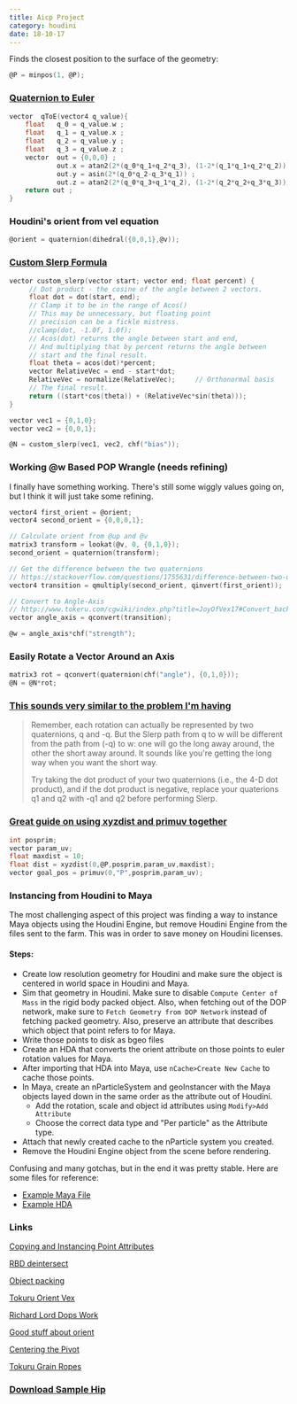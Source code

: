 ```yaml
---
title: Aicp Project
category: houdini
date: 18-10-17
---
```


Finds the closest position to the surface of the geometry:
```c
@P = minpos(1, @P);
```

### [Quaternion to Euler](https://forums.odforce.net/topic/3440-quaternion-to-euler/)
```c
vector  qToE(vector4 q_value){
    float   q_0 = q_value.w ; 
    float   q_1 = q_value.x ; 
    float   q_2 = q_value.y ; 
    float   q_3 = q_value.z ; 
    vector  out = {0,0,0} ; 
            out.x = atan2(2*(q_0*q_1+q_2*q_3), (1-2*(q_1*q_1+q_2*q_2))) ; 
            out.y = asin(2*(q_0*q_2-q_3*q_1)) ;
            out.z = atan2(2*(q_0*q_3+q_1*q_2), (1-2*(q_2*q_2+q_3*q_3))) ;
    return out ; 
}
```

### Houdini's orient from vel equation
```c
@orient = quaternion(dihedral({0,0,1},@v));
```

### [Custom Slerp Formula](https://keithmaggio.wordpress.com/2011/02/15/math-magician-lerp-slerp-and-nlerp/)
```c
vector custom_slerp(vector start; vector end; float percent) {
     // Dot product - the cosine of the angle between 2 vectors.
     float dot = dot(start, end);     
     // Clamp it to be in the range of Acos()
     // This may be unnecessary, but floating point
     // precision can be a fickle mistress.
     //clamp(dot, -1.0f, 1.0f);
     // Acos(dot) returns the angle between start and end,
     // And multiplying that by percent returns the angle between
     // start and the final result.
     float theta = acos(dot)*percent;
     vector RelativeVec = end - start*dot;
     RelativeVec = normalize(RelativeVec);     // Orthonormal basis
     // The final result.
     return ((start*cos(theta)) + (RelativeVec*sin(theta)));
}

vector vec1 = {0,1,0};
vector vec2 = {0,0,1};

@N = custom_slerp(vec1, vec2, chf("bias"));
```
### Working @w Based POP Wrangle (needs refining)
I finally have something working. There's still some wiggly values going on, but I think it will just take some refining.
```c
vector4 first_orient = @orient;
vector4 second_orient = {0,0,0,1};

// Calculate orient from @up and @v
matrix3 transform = lookat(@v, 0, {0,1,0});
second_orient = quaternion(transform);

// Get the difference between the two quaternions
// https://stackoverflow.com/questions/1755631/difference-between-two-quaternions
vector4 transition = qmultiply(second_orient, qinvert(first_orient));

// Convert to Angle-Axis
// http://www.tokeru.com/cgwiki/index.php?title=JoyOfVex17#Convert_back_to_matrix
vector angle_axis = qconvert(transition);

@w = angle_axis*chf("strength");
```

### Easily Rotate a Vector Around an Axis
```c
matrix3 rot = qconvert(quaternion(chf("angle"), {0,1,0}));
@N = @N*rot;
```

### [This sounds very similar to the problem I'm having](https://stackoverflow.com/questions/2886606/flipping-issue-when-interpolating-rotations-using-quaternions)
>Remember, each rotation can actually be represented by two quaternions, q and -q. But the Slerp path from q to w will be different from the path from (-q) to w: one will go the long away around, the other the short away around. It sounds like you're getting the long way when you want the short way.
>
>Try taking the dot product of your two quaternions (i.e., the 4-D dot product), and if the dot product is negative, replace your quaterions q1 and q2 with -q1 and q2 before performing Slerp.

### [Great guide on using xyzdist and primuv together](http://www.toadstorm.com/blog/?p=465)
```c
int posprim;
vector param_uv;
float maxdist = 10;
float dist = xyzdist(0,@P,posprim,param_uv,maxdist);
vector goal_pos = primuv(0,"P",posprim,param_uv);
```

### Instancing from Houdini to Maya
The most challenging aspect of this project was finding a way to instance Maya objects using the Houdini Engine, but remove Houdini Engine from the files sent to the farm. This was in order to save money on Houdini licenses.

#### Steps:
- Create low resolution geometry for Houdini and make sure the object is centered in world space in Houdini and Maya.
- Sim that geometry in Houdini. Make sure to disable `Compute Center of Mass` in the rigid body packed object. Also, when fetching out of the DOP network, make sure to `Fetch Geometry from DOP Network` instead of fetching packed geometry. Also, preserve an attribute that describes which object that point refers to for Maya.
- Write those points to disk as bgeo files
- Create an HDA that converts the orient attribute on those points to euler rotation values for Maya.
- After importing that HDA into Maya, use `nCache>Create New Cache` to cache those points.
- In Maya, create an nParticleSystem and geoInstancer with the Maya objects layed down in the same order as the attribute out of Houdini.
    - Add the rotation, scale and object id attributes using `Modify>Add Attribute`
    - Choose the correct data type and "Per particle" as the Attribute type.
- Attach that newly created cache to the nParticle system you created.
- Remove the Houdini Engine object from the scene before rendering.

Confusing and many gotchas, but in the end it was pretty stable. Here are some files for reference:
- [Example Maya File](/assets/projects/maya/18-11-16-example-maya-instancer.ma)
- [Example HDA](/assets/projects/houdini/18-11-16-example-hda.hda)

### Links
[Copying and Instancing Point Attributes](http://www.sidefx.com/docs/houdini/copy/instanceattrs.html)

[RBD deintersect](http://www.tokeru.com/cgwiki/index.php?title=HoudiniDops)

[Object packing](https://vimeo.com/190660612)

[Tokuru Orient Vex](http://www.tokeru.com/cgwiki/index.php?title=JoyOfVex17)

[Richard Lord Dops Work](http://richardlord.tumblr.com/page/2)

[Good stuff about orient](https://www.sidefx.com/forum/topic/53253/)

[Centering the Pivot](https://forums.odforce.net/topic/29350-custom-pivot-location-on-packed-primitives/)

[Tokuru Grain Ropes](http://www.tokeru.com/cgwiki/index.php?title=HoudiniDops#Grain_solver_for_hair)


### [Download Sample Hip](/assets/projects/houdini/18-11-16-AICP-project.hip)